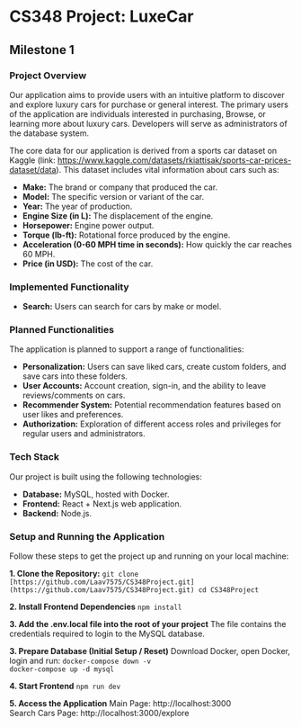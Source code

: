 # CS348 Project: LuxeCar

## Milestone 1

### Project Overview

Our application aims to provide users with an intuitive platform to discover and explore luxury cars for purchase or general interest. The primary users of the application are individuals interested in purchasing, Browse, or learning more about luxury cars. Developers will serve as administrators of the database system.

The core data for our application is derived from a sports car dataset on Kaggle (link: https://www.kaggle.com/datasets/rkiattisak/sports-car-prices-dataset/data). This dataset includes vital information about cars such as:
* **Make:** The brand or company that produced the car.
* **Model:** The specific version or variant of the car.
* **Year:** The year of production.
* **Engine Size (in L):** The displacement of the engine.
* **Horsepower:** Engine power output.
* **Torque (lb-ft):** Rotational force produced by the engine.
* **Acceleration (0-60 MPH time in seconds):** How quickly the car reaches 60 MPH.
* **Price (in USD):** The cost of the car.

### Implemented Functionality
* **Search:** Users can search for cars by make or model.

### Planned Functionalities
The application is planned to support a range of functionalities:
* **Personalization:** Users can save liked cars, create custom folders, and save cars into these folders.
* **User Accounts:** Account creation, sign-in, and the ability to leave reviews/comments on cars.
* **Recommender System:** Potential recommendation features based on user likes and preferences.
* **Authorization:** Exploration of different access roles and privileges for regular users and administrators.

### Tech Stack
Our project is built using the following technologies:
* **Database:** MySQL, hosted with Docker.
* **Frontend:** React + Next.js web application.
* **Backend:** Node.js.

### Setup and Running the Application
Follow these steps to get the project up and running on your local machine:

**1. Clone the Repository:**
   `git clone [https://github.com/Laav7575/CS348Project.git](https://github.com/Laav7575/CS348Project.git)
   cd CS348Project`

**2. Install Frontend Dependencies**
   `npm install`

**3. Add the .env.local file into the root of your project**
The file contains the credentials required to login to the MySQL database.

**3. Prepare Database (Initial Setup / Reset)**
Download Docker, open Docker, login and run: 
   `docker-compose down -v`<br>
   `docker-compose up -d mysql`

**4. Start Frontend**
`npm run dev`

**5. Access the Application**
Main Page: http://localhost:3000<br>
Search Cars Page: http://localhost:3000/explore   
